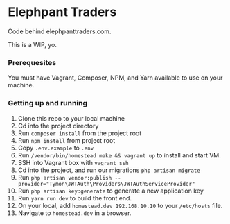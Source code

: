 # Elephpant Traders

Code behind elephpanttraders.com. 

This is a WIP, yo.

### Prerequesites 

You must have Vagrant, Composer, NPM, and Yarn available to use on your machine.


### Getting up and running
1. Clone this repo to your local machine
2. Cd into the project directory
3. Run `composer install` from the project root
4. Run `npm install` from project root
5. Copy `.env.example` to `.env`
6. Run `/vendor/bin/homestead make && vagrant up` to install and start VM.
7. SSH into Vagrant box with `vagrant ssh`
8. Cd into the project, and run our migrations `php artisan migrate`
9. Run `php artisan vendor:publish --provider="Tymon\JWTAuth\Providers\JWTAuthServiceProvider"`
10. Run `php artisan key:generate` to generate a new application key
11. Run `yarn run dev` to build the front end.
12. On your local, add `homestead.dev 192.168.10.10` to your `/etc/hosts` file.
13. Navigate to `homestead.dev` in a browser. 
